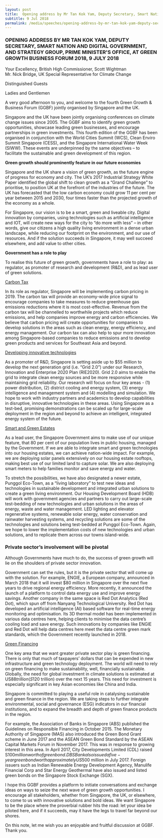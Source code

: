 ```yaml
---
layout: post
title:  Opening address by Mr Tan Kok Yam, Deputy Secretary, Smart Nation and Digital Government, and Strategy Group, Prime Minister's Office, at Green Growth Business Forum 2018, 9 July 2018
subtitle: 9 Jul 2018
permalink: /media/speeches/opening-address-by-mr-tan-kok-yam-deputy-secretary-national-climate-change-secretariat-strategy-group-prime-ministers-office-and-smart-national
---
```


### OPENING ADDRESS BY MR TAN KOK YAM, DEPUTY SECRETARY, SMART NATION AND DIGITAL GOVERNMENT, AND STRATEGY GROUP, PRIME MINISTER'S OFFICE, AT GREEN GROWTH BUSINESS FORUM 2018, 9 JULY 2018

Your Excellency, British High Commissioner, Scott Wightman  
Mr. Nick Bridge, UK Special Representative for Climate Change

Distinguished Guests

Ladies and Gentlemen

A very good afternoon to you, and welcome to the fourth Green Growth & Business Forum (GGBF) jointly organised by Singapore and the UK.

Singapore and the UK have been jointly organising conferences on climate change issues since 2005. The GGBF aims to identify green growth opportunities, showcase leading green businesses, and encourage partnerships in green investments. This fourth edition of the GGBF has been organised in conjunction with the World Cities Summit (WCS), Clean Enviro Summit Singapore (CESS), and the Singapore International Water Week (SIWW). These events are underpinned by the same objectives – to facilitate the sustainable and green development of this region.

**Green growth should prominently feature in our future economies**

Singapore and the UK share a vision of green growth, as the future engine of progress for economy and city. The UK’s 2017 Industrial Strategy White Paper identified the global shift to clean growth as a “Grand Challenge” to prioritise, to position UK at the forefront of the industries of the future. The UK has forecasted that the low carbon economy could grow 11 per cent per year between 2015 and 2030, four times faster than the projected growth of the economy as a whole.

For Singapore, our vision is to be a smart, green and liveable city. Digital innovation by companies, using technologies such as artificial intelligence and IOT, will create new ways for the city to “do more with less” – in other words, give our citizens a high quality living environment in a dense urban landscape, while reducing our footprint on the environment, and our use of resources. And if the solution succeeds in Singapore, it may well succeed elsewhere, and add value to other cities.

**Government has a role to play**

To realise this future of green growth, governments have a role to play: as regulator, as promoter of research and development (R&D), and as lead user of green solutions.

<u>Carbon Tax</u>

In its role as regulator, Singapore will be implementing carbon pricing in 2019. The carbon tax will provide an economy-wide price signal to encourage companies to take measures to reduce greenhouse gas emissions reductions where it is most cost-effective. Revenue from the carbon tax will be channelled to worthwhile projects which reduce emissions, and help companies improve energy and carbon efficiencies. We believe that carbon pricing will create opportunities for companies to develop solutions in the areas such as clean energy, energy efficiency, and energy management. Our carbon tax can also help to spur more innovation among Singapore-based companies to reduce emissions and to develop green products and services for Southeast Asia and beyond.

<u>Developing innovative technologies</u>

As a promoter of R&D, Singapore is setting aside up to $55 million to develop the next generation grid (i.e. “Grid 2.0”) under our Research, Innovation and Enterprise 2020 Plan (RIE2020). Grid 2.0 aims to enable the grid to integrate clean energy sources and be more responsive while maintaining grid reliability. Our research will focus on four key areas - (1) power distribution, (2) district cooling and energy system, (3) energy intelligence and management system and (4) modelling and simulation. We hope to work with industry partners and academics to develop capabilities in disruptive, innovative technologies in these areas. Using Singapore as a test-bed, promising demonstrations can be scaled up for large-scale deployment in the region and beyond to achieve an intelligent, integrated energy system of the future.

<u>Smart and Green Estates</u>

As a lead user, the Singapore Government aims to make use of our unique feature, that 80 per cent of our population lives in public housing, managed by the Government. If we are able to integrate smart and green technologies into our housing estates, we can achieve nation-wide impact. For example, we are deploying solar panels extensively on our housing estate rooftops, making best use of our limited land to capture solar.  We are also deploying smart meters to help families monitor and save energy and water.

To stretch the possibilities, we have also designated a newer estate, Punggol Eco-Town, as a “living laboratory” to test new ideas and technologies in sustainable development and integrated urban solutions to create a green living environment. Our Housing Development Board (HDB) will work with government agencies and partners to carry out large-scale test-bedding of new technologies and urban solutions in the areas of energy, waste and water management. LED lighting and elevator regenerative systems, renewable solar energy, water conservation and rainwater harvesting systems, and recycling solutions are some of the technologies and solutions being test-bedded at Punggol Eco-Town. Again, we hope to lower the implementation costs of new technologies and urban solutions, and to replicate them across our towns island-wide. 

### Private sector’s involvement will be pivotal

Although Governments have much to do, the success of green growth will lie on the shoulders of private sector innovation.

Government can set the rules, but it is the private sector that will come up with the solution. For example, ENGIE, a European company, announced in March 2018 that it will invest $80 million in Singapore over the next five years to drive regional energy efficiency. More recently, it announced the launch of a platform to control data energy use and improve energy savings. Another company in the same space is Red Dot Analytics (Red Dot), which spun off from Nanyang Technological University. Red Dot has developed an artificial intelligence (AI) based software for real-time energy monitoring and optimisation. Its 3D thermal model has been implemented in various data centres here, helping clients to minimise the data centre’s cooling load and save energy. Such innovations by companies like ENGIE and Red Dot will help data centres here meet the data centre green mark standards, which the Government recently launched in 2018.

<u>Green Financing</u>

One key area that we want greater private sector play is green financing. There is only that much of taxpayers’ dollars that can be expended in new infrastructure and green technology deployment. The world will need to rely on green financing to make sustainability, well, financially sustainable. Globally, the need for global investment in climate solutions is estimated at US$88 trillion (S$120 trillion) over the next 15 years. This need for investment is especially significant in key Asian economies like China and India.

Singapore is committed to playing a useful role in catalysing sustainable and green finance in the region. We are taking steps to further integrate environmental, social and governance (ESG) indicators in our financial institutions, and to expand the breadth and depth of green finance products in the region.

For example, the Association of Banks in Singapore (ABS) published the Guidelines on Responsible Financing in October 2015. The Monetary Authority of Singapore (MAS) also introduced the Green Bond Grant scheme in June 2017 and the ASEAN Green Bond Standard by the ASEAN Capital Markets Forum in November 2017. This was in response to growing interest in this area. In April 2017, City Developments Limited (CDL) raised S$100 million worth of green bond. DBS Bank also issued a five-year green bond worth approximately US$500 million in July 2017. Foreign issuers such as Indian Renewable Energy Development Agency, Manulife Financial Corp and Star Energy Geothermal have also issued and listed green bonds on the Singapore Stock Exchange (SGX).

I hope this GGBF provides a platform to initiate conversations and exchange ideas on ways to seize the next wave of green growth opportunities. I encourage all stakeholders, whether from Singapore, the UK, or elsewhere, to come to us with innovative solutions and bold ideas. We want Singapore to be the place where the proverbial rubber hits the road: let your idea be piloted here, and if it succeeds, may it have the legs to travel far beyond our shores.

On this note, let me wish you an enjoyable and fruitful discussion at GGBF. Thank you.

